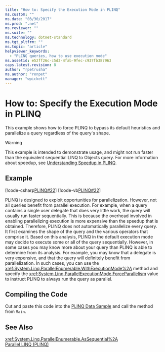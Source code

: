 ```yaml
---
title: "How to: Specify the Execution Mode in PLINQ"
ms.custom: ""
ms.date: "03/30/2017"
ms.prod: ".net"
ms.reviewer: ""
ms.suite: ""
ms.technology: dotnet-standard
ms.tgt_pltfrm: ""
ms.topic: "article"
helpviewer_keywords: 
  - "PLINQ queries, how to use execution mode"
ms.assetid: e52ff26c-c5d3-4fab-9fec-c937fb387963
caps.latest.revision: 8
author: "rpetrusha"
ms.author: "ronpet"
manager: "wpickett"
---
```

# How to: Specify the Execution Mode in PLINQ
This example shows how to force PLINQ to bypass its default heuristics and parallelize a query regardless of the query's shape.  
  
> [!WARNING]
>  This example is intended to demonstrate usage, and might not run faster than the equivalent sequential LINQ to Objects query. For more information about speedup, see [Understanding Speedup in PLINQ](../../../docs/standard/parallel-programming/understanding-speedup-in-plinq.md).  
  
## Example  
 [!code-csharp[PLINQ#22](../../../samples/snippets/csharp/VS_Snippets_Misc/plinq/cs/plinqsamples.cs#22)]
 [!code-vb[PLINQ#22](../../../samples/snippets/visualbasic/VS_Snippets_Misc/plinq/vb/plinqsnippets1.vb#22)]  
  
 PLINQ is designed to exploit opportunities for parallelization. However, not all queries benefit from parallel execution. For example, when a query contains a single user delegate that does very little work, the query will usually run faster sequentially. This is because the overhead involved in enabling parallelizing execution is more expensive than the speedup that is obtained. Therefore, PLINQ does not automatically parallelize every query. It first examines the shape of the query and the various operators that comprise it. Based on this analysis, PLINQ in the default execution mode may decide to execute some or all of the query sequentially. However, in some cases you may know more about your query than PLINQ is able to determine from its analysis. For example, you may know that a delegate is very expensive, and that the query will definitely benefit from parallelization. In such cases, you can use the <xref:System.Linq.ParallelEnumerable.WithExecutionMode%2A> method and specify the <xref:System.Linq.ParallelExecutionMode.ForceParallelism> value to instruct PLINQ to always run the query as parallel.  
  
## Compiling the Code  
 Cut and paste this code into the [PLINQ Data Sample](../../../docs/standard/parallel-programming/plinq-data-sample.md) and call the method from `Main`.  
  
## See Also  
 <xref:System.Linq.ParallelEnumerable.AsSequential%2A>   
 [Parallel LINQ (PLINQ)](../../../docs/standard/parallel-programming/parallel-linq-plinq.md)

